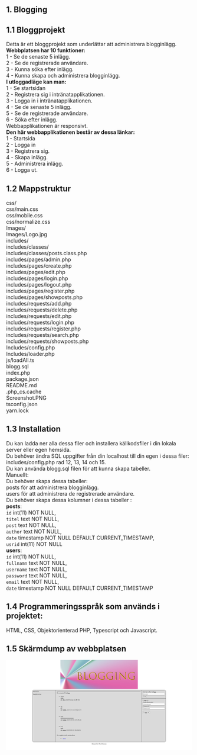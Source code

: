 ## 1. Blogging

## 1.1 Bloggprojekt

Detta är ett bloggprojekt som underlättar att administrera blogginlägg. <br>
**Webbplatsen har 10 funktioner:** <br>
1 - Se de senaste 5 inlägg. <br>
2 - Se de registrerade användare. <br>
3 - Kunna söka efter inlägg. <br>
4 - Kunna skapa och administrera blogginlägg.<br>
**I utloggadläge kan man:**<br>
1 - Se startsidan <br>
2 - Registrera sig i intränatapplikationen. <br>
3 - Logga in i intränatapplikationen. <br>
4 - Se de senaste 5 inlägg. <br>
5 - Se de registrerade användare. <br>
6 - Söka efter inlägg. <br>
Webbapplikationen är responsivt.<br>
**Den här webbapplikationen består av dessa länkar:** <br>
1 - Startsida<br>
2 - Logga in <br>
3 - Registrera sig. <br>
4 - Skapa inlägg. <br>
5 - Administrera inlägg. <br>
6 - Logga ut. <br>

## 1.2 Mappstruktur <br>

css/ <br />
css/main.css <br />
css/mobile.css <br />
css/normalize.css <br />
Images/ <br />
Images/Logo.jpg <br />
includes/ <br />
includes/classes/ <br />
includes/classes/posts.class.php <br />
includes/pages/admin.php <br />
includes/pages/create.php <br />
includes/pages/edit.php <br />
includes/pages/login.php <br />
includes/pages/logout.php <br />
includes/pages/register.php <br />
includes/pages/showposts.php <br />
includes/requests/add.php <br />
includes/requests/delete.php <br />
includes/requests/edit.php <br />
includes/requests/login.php <br />
includes/requests/register.php <br />
includes/requests/search.php <br />
includes/requests/showposts.php <br />
Includes/config.php <br />
Includes/loader.php <br />
js/loadAll.ts <br />
blogg.sql <br />
index.php <br />
package.json <br />
README.md <br />
.php_cs.cache <br />
Screenshot.PNG <br />
tsconfig.json <br />
yarn.lock <br />

## 1.3 Installation <br>

Du kan ladda ner alla dessa filer och installera källkodsfiler i din lokala server eller egen hemsida. <br>
Du behöver ändra SQL uppgifter från din localhost till din egen i dessa filer:<br>
includes/config.php rad 12, 13, 14 och 15.<br>
Du kan använda blogg.sql filen för att kunna skapa tabeller.<br>
Manuellt:<br>
Du behöver skapa dessa tabeller:<br>
posts för att administrera blogginlägg.<br>
users för att administrera de registrerade användare.<br>
Du behöver skapa dessa kolumner i dessa tabeller :<br>
**posts**:<br>
`id` int(11) NOT NULL,<br>
`titel` text NOT NULL,<br>
`post` text NOT NULL,<br>
`author` text NOT NULL,<br>
`date` timestamp NOT NULL DEFAULT CURRENT_TIMESTAMP,<br>
`usrid` int(11) NOT NULL<br>
**users**:<br>
`id` int(11) NOT NULL,<br>
`fullnamn` text NOT NULL,<br>
`username` text NOT NULL,<br>
`password` text NOT NULL,<br>
`email` text NOT NULL,<br>
`date` timestamp NOT NULL DEFAULT CURRENT_TIMESTAMP<br>

## 1.4 Programmeringsspråk som används i projektet: <br>

HTML, CSS, Objektorienterad PHP, Typescript och Javascript. <br>

## 1.5 Skärmdump av webbplatsen <br>

![alt text](https://github.com/fadihanna123/BloggProjekt/blob/master/Screenshot.PNG "Screenshot av hemsidan")
